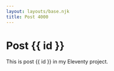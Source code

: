 ```yaml
---
layout: layouts/base.njk
title: Post 4000
---
```


# Post {{ id }}

This is post {{ id }} in my Eleventy project.
